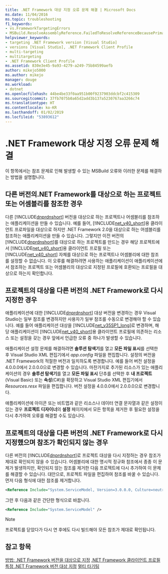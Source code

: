 ```yaml
---
title: .NET Framework 대상 지정 오류 문제 해결 | Microsoft Docs
ms.date: 11/04/2016
ms.topic: troubleshooting
f1_keywords:
- vs.FrameworkTargetingErrors
- MSBuild.ResolveAssemblyReference.FailedToResolveReferenceBecausePrimaryAssemblyInExclusionList
helpviewer_keywords:
- targeting .NET Framework version [Visual Studio]
- versions [Visual Studio], .NET Framework Client Profile
- multi-targeting
- multitargeting
- .NET Framework Client Profile
ms.assetid: 830e3e45-9a93-4279-a249-75b84599aefb
author: mikejo5000
ms.author: mikejo
manager: douge
ms.workload:
- dotnet
ms.openlocfilehash: 44be4be33f0aa951b00f9237903ddcbf2c415309
ms.sourcegitcommit: 37fb7075b0a65d2add3b137a5230767aa3266c74
ms.translationtype: HT
ms.contentlocale: ko-KR
ms.lasthandoff: 01/02/2019
ms.locfileid: "53893612"
---
```

# <a name="troubleshoot-net-framework-targeting-errors"></a>.NET Framework 대상 지정 오류 문제 해결
이 항목에서는 참조 문제로 인해 발생할 수 있는 MSBuild 오류와 이러한 문제를 해결하는 방법을 설명합니다.

## <a name="you-have-referenced-a-project-or-assembly-that-targets-a-different-version-of-the-net-framework"></a>다른 버전의.NET Framework를 대상으로 하는 프로젝트 또는 어셈블리를 참조한 경우
 다른 [!INCLUDE[dnprdnshort](../code-quality/includes/dnprdnshort_md.md)] 버전을 대상으로 하는 프로젝트나 어셈블리를 참조하는 애플리케이션을 만들 수 있습니다. 예를 들어, [!INCLUDE[net_v40_short](../code-quality/includes/net_v40_short_md.md)]용 클라이언트 프로파일을 대상으로 하지만 .NET Framework 2.0을 대상으로 하는 어셈블리를 참조하는 애플리케이션을 만들 수 있습니다. 그렇지만 이전 버전의 [!INCLUDE[dnprdnshort](../code-quality/includes/dnprdnshort_md.md)]를 대상으로 하는 프로젝트를 만드는 경우 해당 프로젝트에서 [!INCLUDE[net_v40_short](../code-quality/includes/net_v40_short_md.md)]용 클라이언트 프로필 또는 [!INCLUDE[net_v40_short](../code-quality/includes/net_v40_short_md.md)] 자체를 대상으로 하는 프로젝트나 어셈블리에 대한 참조를 설정할 수 없습니다. 이 오류를 해결하려면 사용하는 애플리케이션이 애플리케이션에서 참조하는 프로젝트 또는 어셈블리의 대상으로 지정된 프로필에 호환되는 프로필을 대상으로 하는지 확인합니다.

## <a name="you-have-re-targeted-a-project-to-a-different-version-of-the-net-framework"></a>프로젝트의 대상을 다른 버전의 .NET Framework로 다시 지정한 경우
 애플리케이션에 대한 [!INCLUDE[dnprdnshort](../code-quality/includes/dnprdnshort_md.md)] 대상 버전을 변경하는 경우 Visual Studio는 일부 참조를 변경하지만 사용자가 일부 참조를 수동으로 변경해야 할 수 있습니다. 예를 들어 애플리케이션 대상을 [!INCLUDE[net_v35SP1_long](../msbuild/includes/net_v35sp1_long_md.md)]로 변경하며, 해당 애플리케이션이 [!INCLUDE[net_v40_short](../code-quality/includes/net_v40_short_md.md)]용 클라이언트 프로필에 의존하는 리소스 또는 설정을 갖는 경우 앞에서 언급한 오류 중 하나가 발생할 수 있습니다.

 애플리케이션 설정 문제를 해결하려면 **솔루션 탐색기**를 열고 **모든 파일 표시**를 선택한 후 Visual Studio XML 편집기에서 *app.config* 파일을 편집합니다. 설정의 버전을 .NET Framework의 적절한 버전과 일치하도록 변경합니다. 예를 들어 버전 설정을 4.0.0.0에서 2.0.0.0으로 변경할 수 있습니다. 마찬가지로 추가된 리소스가 있는 애플리케이션의 경우 **솔루션 탐색기**를 열고 **모든 파일 표시** 단추를 선택한 후 **내 프로젝트**(Visual Basic) 또는 **속성**(C#)을 확장하고 Visual Studio XML 편집기에서 *Resources.resx* 파일을 편집합니다. 버전 설정을 4.0.0.0에서 2.0.0.0으로 변경합니다.

 애플리케이션에 아이콘 또는 비트맵과 같은 리소스나 데이터 연결 문자열과 같은 설정이 있는 경우 **프로젝트 디자이너**의 **설정** 페이지에서 모든 항목을 제거한 후 필요한 설정을 다시 추가하여 오류를 해결할 수도 있습니다.

## <a name="you-have-re-targeted-a-project-to-a-different-version-of-the-net-framework-and-references-do-not-resolve"></a>프로젝트의 대상을 다른 버전의 .NET Framework로 다시 지정했으며 참조가 확인되지 않는 경우
 다른 버전의 [!INCLUDE[dnprdnshort](../code-quality/includes/dnprdnshort_md.md)]로 프로젝트 대상을 다시 지정하는 경우 참조가 제대로 확인되지 않을 수 있습니다. 어셈블리에 대한 명시적 정규화 참조에서 종종 이 문제가 발생하지만, 확인되지 않는 참조를 제거한 다음 프로젝트에 다시 추가하여 이 문제를 해결할 수 있습니다. 대안으로, 프로젝트 파일을 편집하여 참조를 바꿀 수 있습니다. 먼저 다음 형식에 대한 참조를 제거합니다.

```xml
<Reference Include="System.ServiceModel, Version=3.0.0.0, Culture=neutral, PublicKeyToken=b77a5c561934e089, processorArchitecture=MSIL" />
```

 그런 후 다음과 같은 간단한 형식으로 바꿉니다.

```xml
<Reference Include="System.ServiceModel" />
```

> [!NOTE]
>  프로젝트를 닫았다가 다시 연 후에도 다시 빌드해야 모든 참조가 제대로 확인됩니다.

## <a name="see-also"></a>참고 항목
 [방법: .NET Framework 버전을 대상으로 지정](../ide/how-to-target-a-version-of-the-dotnet-framework.md) [.NET Framework 클라이언트 프로필](/dotnet/framework/deployment/client-profile) [특정 .NET Framework 버전 대상 지정](../ide/visual-studio-multi-targeting-overview.md) [멀티 타기팅](../msbuild/msbuild-multitargeting-overview.md)